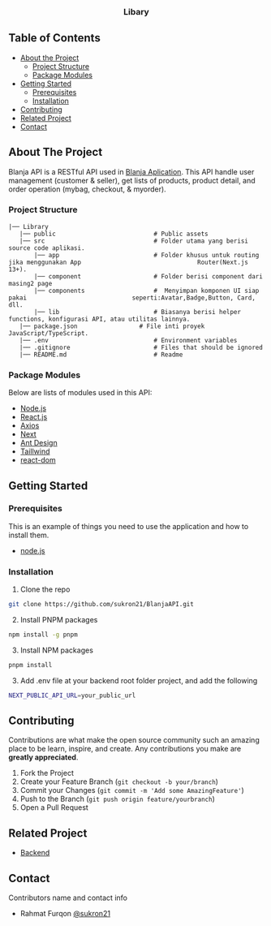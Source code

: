 <br />
<p align="center">
  <h3 align="center">Libary</h3>
</p>

<!-- TABLE OF CONTENTS -->

## Table of Contents

- [About the Project](#about-the-project)
  - [Project Structure](#project-structure)
  - [Package Modules](#package-modules)
- [Getting Started](#getting-started)
  - [Prerequisites](#prerequisites)
  - [Installation](#installation)
- [Contributing](#contributing)
- [Related Project](#related-project)
- [Contact](#contact)

<!-- ABOUT THE PROJECT -->

## About The Project

Blanja API is a RESTful API used in [Blanja Aplication](https://blanja-yksd.vercel.app). This API handle user management (customer & seller), get lists of products, product detail, and order operation (mybag, checkout, & myorder).

### Project Structure

```
|── Library
   |── public                           # Public assets
   |── src                              # Folder utama yang berisi source code aplikasi.
       |── app                          # Folder khusus untuk routing jika menggunakan App                                Router(Next.js 13+).
       |── component                    # Folder berisi component dari masing2 page
       |── components                   #  Menyimpan komponen UI siap pakai                             seperti:Avatar,Badge,Button, Card, dll.
       |── lib                          # Biasanya berisi helper functions, konfigurasi API, atau utilitas lainnya.
   |── package.json                 # File inti proyek JavaScript/TypeScript.
   |── .env                             # Environment variables
   |── .gitignore                       # Files that should be ignored
   |── README.md                        # Readme
```

### Package Modules

Below are lists of modules used in this API:

- [Node.js](https://nodejs.org/en/)
- [React.js](https://reactjs.org/)
- [Axios](https://axios-http.com/)
- [Next](https://nextjs.org/)
- [Ant Design](https://4x.ant.design/docs/react/introduce)
- [Taillwind](https://v2.tailwindcss.com/docs)
- [react-dom](https://reactjs.org/docs/react-dom.html)

<!-- GETTING STARTED -->

## Getting Started

### Prerequisites

This is an example of things you need to use the application and how to install them.

- [node.js](https://nodejs.org/en/download/)

### Installation

1. Clone the repo

```sh
git clone https://github.com/sukron21/BlanjaAPI.git
```

2. Install PNPM packages

```sh
npm install -g pnpm

```

3. Install NPM packages

```sh
pnpm install
```

3. Add .env file at your backend root folder project, and add the following

```sh
NEXT_PUBLIC_API_URL=your_public_url
```

<!-- CONTRIBUTING -->

## Contributing

Contributions are what make the open source community such an amazing place to be learn, inspire, and create. Any contributions you make are **greatly appreciated**.

1. Fork the Project
2. Create your Feature Branch (`git checkout -b your/branch`)
3. Commit your Changes (`git commit -m 'Add some AmazingFeature'`)
4. Push to the Branch (`git push origin feature/yourbranch`)
5. Open a Pull Request

<!-- RELATED PROJECT -->

## Related Project

- [Backend](https://github.com/sukron21/library-be)

<!-- CONTACT -->

## Contact

Contributors name and contact info

- Rahmat Furqon [@sukron21](https://github.com/sukron21)
